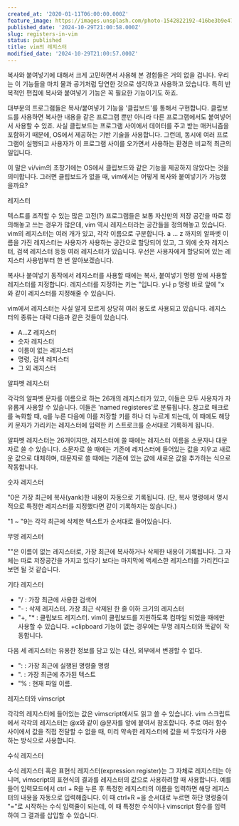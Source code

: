 ```yaml
---
created_at: '2020-01-11T06:00:00.000Z'
feature_image: https://images.unsplash.com/photo-1542822192-416be3b9e479?crop=entropy&cs=tinysrgb&fit=max&fm=jpg&ixid=M3wxMTc3M3wwfDF8c2VhcmNofDF8fGRyYXdlcnxlbnwwfHx8fDE3MzAxMDc0Mzh8MA&ixlib=rb-4.0.3&q=80&w=2000
published_date: '2024-10-29T21:00:58.000Z'
slug: registers-in-vim
status: published
title: vim의 레지스터
modified_date: '2024-10-29T21:00:57.000Z'
---
```


복사와 붙여넣기에 대해서 크게 고민하면서 사용해 본 경험들은 거의 없을 겁니다. 우리는 이 기능들을 마치 물과 공기처럼 당연한 것으로 생각하고 사용하고 있습니다. 특히 반복적인 편집에 복사와 붙여넣기 기능은 꼭 필요한 기능이기도 하죠. 

대부분의 프로그램들은 복사/붙여넣기 기능을 '클립보드'를 통해서 구현합니다. 클립보드를 사용하면 복사한 내용을 같은 프로그램 뿐만 아니라 다른 프로그램에서도 붙여넣어서 사용할 수 있죠. 사실 클립보드는 프로그램 사이에서 데이터를 주고 받는 매커니즘을 포함하기 때문에, OS에서 제공하는 기반 기술을 사용합니다. 그런데, 동시에 여러 프로그램이 실행되고 사용자가 이 프로그램 사이를 오가면서 사용하는 환경은 비교적 최근의 일입니다. 

이 말은 vi/vim의 초창기에는 OS에서 클립보드와 같은 기능을 제공하지 않았다는 것을 의미합니다. 그러면 클립보드가 없을 때, vim에서는 어떻게 복사와 붙여넣기가 가능했을까요?

레지스터

텍스트를 조작할 수 있는 많은 고전(?) 프로그램들은 보통 자신만의 저장 공간을 따로 정의해놓고 쓰는 경우가 많은데, vim 역시 레지스터라는 공간들을 정의해놓고 있습니다.  vim의 레지스터는 여러 개가 있고, 각각 이름으로 구분합니다. a ... z 까지의 알파벳 이름을 가진 레지스터는 사용자가 사용하는 공간으로 할당되어 있고, 그 외에 숫자 레지스터, 검색 레지스터 등등 여러 레지스터가 있습니다. 우선은 사용자에게 할당되어 있는 레지스터 사용법부터 한 번 알아보겠습니다. 

복사나 붙여넣기 동작에서 레지스터를 사용할 때에는 복사, 붙여넣기 명령 앞에 사용할 레지스터를 지정합니다. 레지스터를 지정하는 키는 "입니다. y나 p 명령 바로 앞에 "x 와 같이 레지스터를 지정해줄 수 있습니다. 

vim에서 레지스터는 사실 알게 모르게 상당히 여러 용도로 사용되고 있습니다. 레지스터의 종류는 대략 다음과 같은 것들이 있습니다.

- A...Z 레지스터
- 숫자 레지스터
- 이름이 없는 레지스터
- 명령, 검색 레지스터
- 그 외 레지스터

알파벳 레지스터

각각의 알파벳 문자를 이름으로 하는 26개의 레지스터가 있고, 이들은 모두 사용자가 자유롭게 사용할 수 있습니다. 이들은 'named registeres'로 분류됩니다. 참고로 매크로를 녹화할 때, q를 누른 다음에 이를 저장할 키를 하나 더 누르게 되는데, 이 때에도 해당 키 문자가 가리키는 레지스터에 입력한 키 스트로크를 순서대로 기록하게 됩니다. 

알파벳 레지스터는 26개이지만, 레지스터에 쓸 때에는 레지스터 이름을 소문자나 대문자로 쓸 수 있습니다. 소문자로 쓸 때에는 기존에 레지스터에 들어있는 값을 지우고 새로운 값으로 대체하며, 대문자로 쓸 때에는 기존에 있는 값에 새로운 값을 추가하는 식으로 작동합니다. 

숫자 레지스터

"0은 가장 최근에 복사(yank)한 내용이 자동으로 기록됩니다. (단, 복사 명령에서 명시적으로 특정한 레지스터를 지정했다면 같이 기록하지는 않습니다.)

"1 ~ "9는 각각 최근에 삭제한 텍스트가 순서대로 들어있습니다.

무명 레지스터

""은 이름이 없는 레지스터로, 가장 최근에 복사하거나 삭제한 내용이 기록됩니다. 그 자체는 따로 저장공간을 가지고 있다기 보다는 마지막에 액세스한 레지스터를 가리킨다고 보면 될 것 같습니다. 

기타 레지스터

- "/ : 가장 최근에 사용한 검색어
- "- : 삭제 레지스터. 가장 최근 삭제된 한 줄 이하 크기의 레지스터
- "+, "* : 클립보드 레지스터. vim이 클립보드를 지원하도록 컴파일 되었을 때에만 사용할 수 있습니다. +clipboard 기능이 없는 경우에는 무명 레지스터와 똑같이 작동합니다.

다음 세 레지스터는 유용한 정보를 담고 있는 대신, 외부에서 변경할 수 없다. 

- ": : 가장 최근에 실행된 명령줄 명령
- ". : 가장 최근에 추가된 텍스트
- "% : 현재 파일 이름.

레지스터와 vimscript

각각의 레지스터에 들어있는 값은 vimscript에서도 읽고 쓸 수 있습니다.  vim 스크립트에서 각각의 레지스터는 @x와 같이 @문자를 앞에 붙여서 참조합니다. 주로 여러 함수 사이에서 값을 직접 전달할 수 없을 때, 미리 약속한 레지스터에 값을 써 두었다가 사용하는 방식으로 사용합니다. 

수식 레지스터

수식 레지스터 혹은 표현식 레지스터(expression register)는 그 자체로 레지스터는 아니며, vimscript의 표현식의 결과를 레지스터의 값으로 사용하려할 때 사용합니다. 예를 들어 입력모드에서 ctrl + R을 누른 후 특정한 레지스터의 이름을 입력하면 해당 레지스터의 내용을 자동으로 입력해줍니다. 이 때 ctrl+R =을 순서대로 누르면 하단 명령줄이 "="로 시작하는 수식 입력줄이 되는데, 이 때 특정한 수식이나 vimscript 함수를 입력하여 그 결과를 삽입할 수 있습니다.